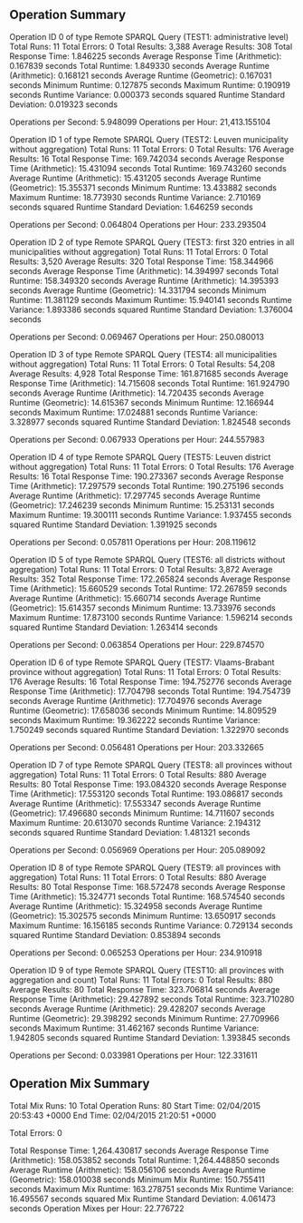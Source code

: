 Operation Summary
-----------------

Operation ID 0 of type Remote SPARQL Query (TEST1: administrative level)
Total Runs: 11
Total Errors: 0
Total Results: 3,388
Average Results: 308
Total Response Time: 1.846225 seconds
Average Response Time (Arithmetic): 0.167839 seconds
Total Runtime: 1.849330 seconds
Average Runtime (Arithmetic): 0.168121 seconds
Average Runtime (Geometric): 0.167031 seconds
Minimum Runtime: 0.127875 seconds
Maximum Runtime: 0.190919 seconds
Runtime Variance: 0.000373 seconds squared
Runtime Standard Deviation: 0.019323 seconds

Operations per Second: 5.948099
Operations per Hour: 21,413.155104

Operation ID 1 of type Remote SPARQL Query (TEST2: Leuven municipality without aggregation)
Total Runs: 11
Total Errors: 0
Total Results: 176
Average Results: 16
Total Response Time: 169.742034 seconds
Average Response Time (Arithmetic): 15.431094 seconds
Total Runtime: 169.743260 seconds
Average Runtime (Arithmetic): 15.431205 seconds
Average Runtime (Geometric): 15.355371 seconds
Minimum Runtime: 13.433882 seconds
Maximum Runtime: 18.773930 seconds
Runtime Variance: 2.710169 seconds squared
Runtime Standard Deviation: 1.646259 seconds

Operations per Second: 0.064804
Operations per Hour: 233.293504

Operation ID 2 of type Remote SPARQL Query (TEST3: first 320 entries in all municipalities without aggregation)
Total Runs: 11
Total Errors: 0
Total Results: 3,520
Average Results: 320
Total Response Time: 158.344966 seconds
Average Response Time (Arithmetic): 14.394997 seconds
Total Runtime: 158.349320 seconds
Average Runtime (Arithmetic): 14.395393 seconds
Average Runtime (Geometric): 14.331794 seconds
Minimum Runtime: 11.381129 seconds
Maximum Runtime: 15.940141 seconds
Runtime Variance: 1.893386 seconds squared
Runtime Standard Deviation: 1.376004 seconds

Operations per Second: 0.069467
Operations per Hour: 250.080013

Operation ID 3 of type Remote SPARQL Query (TEST4: all municipalities without aggregation)
Total Runs: 11
Total Errors: 0
Total Results: 54,208
Average Results: 4,928
Total Response Time: 161.871685 seconds
Average Response Time (Arithmetic): 14.715608 seconds
Total Runtime: 161.924790 seconds
Average Runtime (Arithmetic): 14.720435 seconds
Average Runtime (Geometric): 14.615367 seconds
Minimum Runtime: 12.166944 seconds
Maximum Runtime: 17.024881 seconds
Runtime Variance: 3.328977 seconds squared
Runtime Standard Deviation: 1.824548 seconds

Operations per Second: 0.067933
Operations per Hour: 244.557983

Operation ID 4 of type Remote SPARQL Query (TEST5: Leuven district without aggregation)
Total Runs: 11
Total Errors: 0
Total Results: 176
Average Results: 16
Total Response Time: 190.273367 seconds
Average Response Time (Arithmetic): 17.297579 seconds
Total Runtime: 190.275196 seconds
Average Runtime (Arithmetic): 17.297745 seconds
Average Runtime (Geometric): 17.246239 seconds
Minimum Runtime: 15.253131 seconds
Maximum Runtime: 19.300111 seconds
Runtime Variance: 1.937455 seconds squared
Runtime Standard Deviation: 1.391925 seconds

Operations per Second: 0.057811
Operations per Hour: 208.119612

Operation ID 5 of type Remote SPARQL Query (TEST6: all districts without aggregation)
Total Runs: 11
Total Errors: 0
Total Results: 3,872
Average Results: 352
Total Response Time: 172.265824 seconds
Average Response Time (Arithmetic): 15.660529 seconds
Total Runtime: 172.267859 seconds
Average Runtime (Arithmetic): 15.660714 seconds
Average Runtime (Geometric): 15.614357 seconds
Minimum Runtime: 13.733976 seconds
Maximum Runtime: 17.873100 seconds
Runtime Variance: 1.596214 seconds squared
Runtime Standard Deviation: 1.263414 seconds

Operations per Second: 0.063854
Operations per Hour: 229.874570

Operation ID 6 of type Remote SPARQL Query (TEST7: Vlaams-Brabant province without aggregation)
Total Runs: 11
Total Errors: 0
Total Results: 176
Average Results: 16
Total Response Time: 194.752776 seconds
Average Response Time (Arithmetic): 17.704798 seconds
Total Runtime: 194.754739 seconds
Average Runtime (Arithmetic): 17.704976 seconds
Average Runtime (Geometric): 17.658036 seconds
Minimum Runtime: 14.809529 seconds
Maximum Runtime: 19.362222 seconds
Runtime Variance: 1.750249 seconds squared
Runtime Standard Deviation: 1.322970 seconds

Operations per Second: 0.056481
Operations per Hour: 203.332665

Operation ID 7 of type Remote SPARQL Query (TEST8: all provinces without aggregation)
Total Runs: 11
Total Errors: 0
Total Results: 880
Average Results: 80
Total Response Time: 193.084320 seconds
Average Response Time (Arithmetic): 17.553120 seconds
Total Runtime: 193.086817 seconds
Average Runtime (Arithmetic): 17.553347 seconds
Average Runtime (Geometric): 17.496680 seconds
Minimum Runtime: 14.711607 seconds
Maximum Runtime: 20.613070 seconds
Runtime Variance: 2.194312 seconds squared
Runtime Standard Deviation: 1.481321 seconds

Operations per Second: 0.056969
Operations per Hour: 205.089092

Operation ID 8 of type Remote SPARQL Query (TEST9: all provinces with aggregation)
Total Runs: 11
Total Errors: 0
Total Results: 880
Average Results: 80
Total Response Time: 168.572478 seconds
Average Response Time (Arithmetic): 15.324771 seconds
Total Runtime: 168.574540 seconds
Average Runtime (Arithmetic): 15.324958 seconds
Average Runtime (Geometric): 15.302575 seconds
Minimum Runtime: 13.650917 seconds
Maximum Runtime: 16.156185 seconds
Runtime Variance: 0.729134 seconds squared
Runtime Standard Deviation: 0.853894 seconds

Operations per Second: 0.065253
Operations per Hour: 234.910918

Operation ID 9 of type Remote SPARQL Query (TEST10: all provinces with aggregation and count)
Total Runs: 11
Total Errors: 0
Total Results: 880
Average Results: 80
Total Response Time: 323.706814 seconds
Average Response Time (Arithmetic): 29.427892 seconds
Total Runtime: 323.710280 seconds
Average Runtime (Arithmetic): 29.428207 seconds
Average Runtime (Geometric): 29.398292 seconds
Minimum Runtime: 27.709966 seconds
Maximum Runtime: 31.462167 seconds
Runtime Variance: 1.942805 seconds squared
Runtime Standard Deviation: 1.393845 seconds

Operations per Second: 0.033981
Operations per Hour: 122.331611

Operation Mix Summary
---------------------

Total Mix Runs: 10
Total Operation Runs: 80
Start Time: 02/04/2015 20:53:43 +0000
End Time: 02/04/2015 21:20:51 +0000

Total Errors: 0

Total Response Time: 1,264.430817 seconds
Average Response Time (Arithmetic): 158.053852 seconds
Total Runtime: 1,264.448850 seconds
Average Runtime (Arithmetic): 158.056106 seconds
Average Runtime (Geometric): 158.010038 seconds
Minimum Mix Runtime: 150.755411 seconds
Maximum Mix Runtime: 163.278751 seconds
Mix Runtime Variance: 16.495567 seconds squared
Mix Runtime Standard Deviation: 4.061473 seconds
Operation Mixes per Hour: 22.776722

